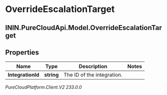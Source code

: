 # OverrideEscalationTarget

## ININ.PureCloudApi.Model.OverrideEscalationTarget

## Properties

|Name | Type | Description | Notes|
|------------ | ------------- | ------------- | -------------|
| **IntegrationId** | **string** | The ID of the integration. | |



_PureCloudPlatform.Client.V2 233.0.0_
